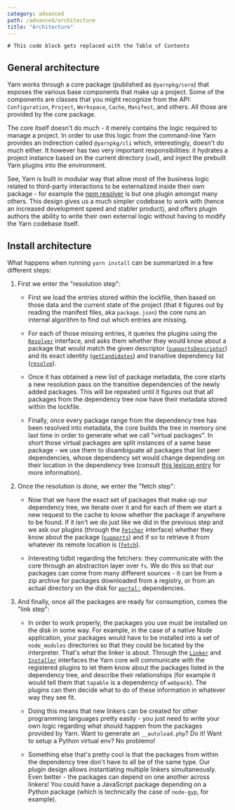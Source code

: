 ```yaml
---
category: advanced
path: /advanced/architecture
title: "Architecture"
---
```


```toc
# This code block gets replaced with the Table of Contents
```

## General architecture

Yarn works through a core package (published as `@yarnpkg/core`) that exposes the various base components that make up a project. Some of the components are classes that you might recognize from the API: `Configuration`, `Project`, `Workspace`, `Cache`, `Manifest`, and others. All those are provided by the core package.

The core itself doesn't do much - it merely contains the logic required to manage a project. In order to use this logic from the command-line Yarn provides an indirection called `@yarnpkg/cli` which, interestingly, doesn't do much either. It however has two very important responsibilities: it hydrates a project instance based on the current directory (`cwd`), and inject the prebuilt Yarn plugins into the environment.

See, Yarn is built in modular way that allow most of the business logic related to third-party interactions to be externalized inside their own package - for example the [npm resolver](https://github.com/yarnpkg/berry/tree/master/packages/plugin-npm) is but one plugin amongst many others. This design gives us a much simpler codebase to work with (hence an increased development speed and stabler product), and offers plugin authors the ability to write their own external logic without having to modify the Yarn codebase itself.

## Install architecture

What happens when running `yarn install` can be summarized in a few different steps:

1. First we enter the "resolution step":

    - First we load the entries stored within the lockfile, then based on those data and the current state of the project (that it figures out by reading the manifest files, aka `package.json`) the core runs an internal algorithm to find out which entries are missing.

    - For each of those missing entries, it queries the plugins using the [`Resolver`](https://github.com/yarnpkg/berry/blob/master/packages/yarnpkg-core/sources/Resolver.ts) interface, and asks them whether they would know about a package that would match the given descriptor ([`supportsDescriptor`](https://github.com/yarnpkg/berry/blob/master/packages/yarnpkg-core/sources/Resolver.ts#L54)) and its exact identity ([`getCandidates`](https://github.com/yarnpkg/berry/blob/master/packages/yarnpkg-core/sources/Resolver.ts#L114)) and transitive dependency list ([`resolve`](https://github.com/yarnpkg/berry/blob/master/packages/yarnpkg-core/sources/Resolver.ts#L123)).

    - Once it has obtained a new list of package metadata, the core starts a new resolution pass on the transitive dependencies of the newly added packages. This will be repeated until it figures out that all packages from the dependency tree now have their metadata stored within the lockfile.

    - Finally, once every package range from the dependency tree has been resolved into metadata, the core builds the tree in memory one last time in order to generate what we call "virtual packages". In short those virtual packages are split instances of a same base package - we use them to disambiguate all packages that list peer dependencies, whose dependency set would change depending on their location in the dependency tree (consult [this lexicon entry](/advanced/lexicon#virtualpackages) for more information).

2. Once the resolution is done, we enter the "fetch step":

    - Now that we have the exact set of packages that make up our dependency tree, we iterate over it and for each of them we start a new request to the cache to know whether the package if anywhere to be found. If it isn't we do just like we did in the previous step and we ask our plugins (through the [`Fetcher`](https://github.com/yarnpkg/berry/blob/master/packages/yarnpkg-core/sources/Fetcher.ts) interface) whether they know about the package ([`supports`](https://github.com/yarnpkg/berry/blob/master/packages/yarnpkg-core/sources/Fetcher.ts#L43)) and if so to retrieve it from whatever its remote location is ([`fetch`](https://github.com/yarnpkg/berry/blob/master/packages/yarnpkg-core/sources/Fetcher.ts#L67)).

    - Interesting tidbit regarding the fetchers: they communicate with the core through an abstraction layer over `fs`. We do this so that our packages can come from many different sources - it can be from a zip archive for packages downloaded from a registry, or from an actual directory on the disk for [`portal:`]() dependencies.

3. And finally, once all the packages are ready for consumption, comes the "link step":

    - In order to work properly, the packages you use must be installed on the disk in some way. For example, in the case of a native Node application, your packages would have to be installed into a set of `node_modules` directories so that they could be located by the interpreter. That's what the linker is about. Through the [`Linker`](https://github.com/yarnpkg/berry/blob/master/packages/yarnpkg-core/sources/Linker.ts) and [`Installer`](https://github.com/yarnpkg/berry/blob/master/packages/yarnpkg-core/sources/Installer.ts) interfaces the Yarn core will communicate with the registered plugins to let them know about the packages listed in the dependency tree, and describe their relationships (for example it would tell them that `tapable` is a dependency of `webpack`). The plugins can then decide what to do of these information in whatever way they see fit.

    - Doing this means that new linkers can be created for other programming languages pretty easily - you just need to write your own logic regarding what should happen from the packages provided by Yarn. Want to generate an `__autoload.php`? Do it! Want to setup a Python virtual env? No problemo!

    - Something else that's pretty cool is that the packages from within the dependency tree don't have to all be of the same type. Our plugin design allows instantiating multiple linkers simultaneously. Even better - the packages can depend on one another across linkers! You could have a JavaScript package depending on a Python package (which is technically the case of `node-gyp`, for example).
